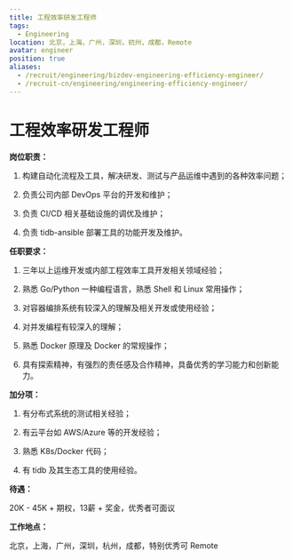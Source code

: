 ```yaml
---
title: 工程效率研发工程师
tags:
  - Engineering
location: 北京，上海，广州，深圳，杭州，成都，Remote
avatar: engineer
position: true
aliases:
  - /recruit/engineering/bizdev-engineering-efficiency-engineer/
  - /recruit-cn/engineering/engineering-efficiency-engineer/
---
```


# 工程效率研发工程师

**岗位职责：**

1. 构建自动化流程及工具，解决研发、测试与产品运维中遇到的各种效率问题；

2. 负责公司内部 DevOps 平台的开发和维护；

3. 负责 CI/CD 相关基础设施的调优及维护；

4. 负责 tidb-ansible 部署工具的功能开发及维护。


**任职要求：**

1. 三年以上运维开发或内部工程效率工具开发相关领域经验；

2. 熟悉 Go/Python 一种编程语言，熟悉 Shell 和 Linux 常用操作；

3. 对容器编排系统有较深入的理解及相关开发或使用经验；

4. 对并发编程有较深入的理解；

5. 熟悉 Docker 原理及 Docker 的常规操作；

6. 具有探索精神，有强烈的责任感及合作精神，具备优秀的学习能力和创新能力。



**加分项：**

1. 有分布式系统的测试相关经验；

2. 有云平台如 AWS/Azure 等的开发经验；

3. 熟悉 K8s/Docker 代码；

4. 有 tidb 及其生态工具的使用经验。


**待遇：**

20K - 45K + 期权，13薪 + 奖金，优秀者可面议

**工作地点：**

北京，上海，广州，深圳，杭州，成都，特别优秀可 Remote
